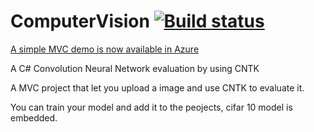 # ComputerVision  [![Build status](https://ci.appveyor.com/api/projects/status/9ojpbvsa8kyq5r3w?svg=true)](https://ci.appveyor.com/project/mayuanyang/computervision)

[A simple MVC demo is now available in Azure](http://computervisionmvc.azurewebsites.net)

A C# Convolution Neural Network evaluation by using CNTK

A MVC project that let you upload a image and use CNTK to evaluate it.

You can train your model and add it to the peojects, cifar 10 model is embedded.
